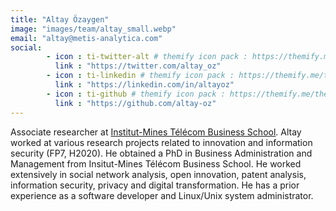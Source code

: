 ```yaml
---
title: "Altay Özaygen"
image: "images/team/altay_small.webp"
email: "altay@metis-analytica.com"
social:
        - icon : ti-twitter-alt # themify icon pack : https://themify.me/themify-icons
          link : "https://twitter.com/altay_oz"
        - icon : ti-linkedin # themify icon pack : https://themify.me/themify-icons
          link : "https://linkedin.com/in/altayoz"
        - icon : ti-github # themify icon pack : https://themify.me/themify-icons
          link : "https://github.com/altay-oz"
---
```


Associate researcher at [Institut-Mines Télécom Business
School](https://www.imt-bs.eu/). Altay worked at various research
projects related to innovation and information security (FP7, H2020). He
obtained a PhD in Business Administration and Management from
Insitut-Mines Télécom Business School. He worked extensively in social
network analysis, open innovation, patent analysis, information
security, privacy and digital transformation. He has a prior experience
as a software developer and Linux/Unix system administrator.